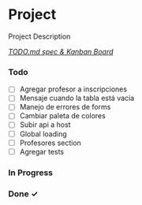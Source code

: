 # Project

Project Description

<em>[TODO.md spec & Kanban Board](https://bit.ly/3fCwKfM)</em>

### Todo

- [ ] Agregar profesor a inscripciones  
- [ ] Mensaje cuando la tabla está vacia  
- [ ] Manejo de errores de forms  
- [ ] Cambiar paleta de colores  
- [ ] Subir api a host  
- [ ] Global loading  
- [ ] Profesores section  
- [ ] Agregar tests  

### In Progress


### Done ✓


